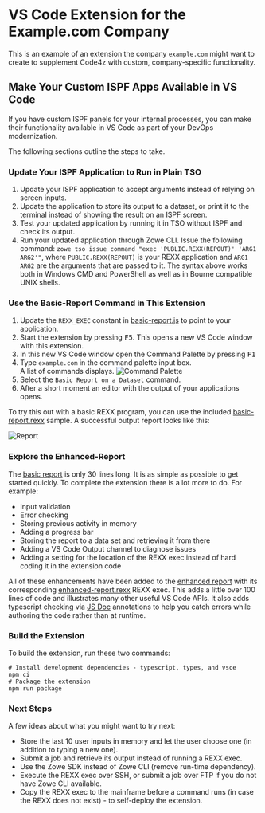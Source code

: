 # VS Code Extension for the Example.com Company

This is an example of an extension the company `example.com` might want to create to supplement Code4z with custom, company-specific functionality.

## Make Your Custom ISPF Apps Available in VS Code

If you have custom ISPF panels for your internal processes, you can make their functionality available in VS Code as part of your DevOps modernization.

The following sections outline the steps to take.

### Update Your ISPF Application to Run in Plain TSO

1. Update your ISPF application to accept arguments instead of relying on screen inputs.
1. Update the application to store its output to a dataset, or print it to the terminal instead of showing the result on an ISPF screen.
1. Test your updated application by running it in TSO without ISPF and check its output.
1. Run your updated application through Zowe CLI. Issue the following command: `zowe tso issue command "exec 'PUBLIC.REXX(REPOUT)' 'ARG1 ARG2'"`, where `PUBLIC.REXX(REPOUT)` is your REXX application and `ARG1` `ARG2` are the arguments that are passed to it. The syntax above works both in Windows CMD and PowerShell as well as in Bourne compatible UNIX shells.

### Use the Basic-Report Command in This Extension

1. Update the `REXX_EXEC` constant in [basic-report.js](commands/basic-report.js#L6) to point to your application.
1. Start the extension by pressing <kbd>F5</kbd>. This opens a new VS Code window with this extension.
1. In this new VS Code window open the Command Palette by pressing <kbd>F1</kbd>
1. Type `example.com` in the command palette input box.  
   A list of commands displays.
   ![Command Palette](docs/command-palette.png)
1. Select the `Basic Report on a Dataset` command.
1. After a short moment an editor with the output of your applications opens.

To try this out with a basic REXX program, you can use the included [basic-report.rexx](commands/basic-report.rexx) sample. A successful output report looks like this:

![Report](docs/report.png)

### Explore the Enhanced-Report

The [basic report](commands/basic-report.js) is only 30 lines long. It is as simple as possible to get started quickly. To complete the extension there is a lot more to do. For example:

- Input validation
- Error checking
- Storing previous activity in memory
- Adding a progress bar
- Storing the report to a data set and retrieving it from there
- Adding a VS Code Output channel to diagnose issues
- Adding a setting for the location of the REXX exec instead of hard coding it in the extension code

All of these enhancements have been added to the [enhanced report](commands/enhanced-report.js) with its corresponding [enhanced-report.rexx](commands/enhanced-report.rexx) REXX exec. This adds a little over 100 lines of code and illustrates many other useful VS Code APIs. It also adds typescript checking via [JS Doc](https://www.typescriptlang.org/docs/handbook/jsdoc-supported-types.html) annotations to help you catch errors while authoring the code rather than at runtime.

### Build the Extension

To build the extension, run these two commands:

```
# Install development dependencies - typescript, types, and vsce
npm ci
# Package the extension
npm run package
```

### Next Steps

A few ideas about what you might want to try next:

- Store the last 10 user inputs in memory and let the user choose one (in addition to typing a new one).
- Submit a job and retrieve its output instead of running a REXX exec.
- Use the Zowe SDK instead of Zowe CLI (remove run-time dependency).
- Execute the REXX exec over SSH, or submit a job over FTP if you do not have Zowe CLI available.
- Copy the REXX exec to the mainframe before a command runs (in case the REXX does not exist) - to self-deploy the extension.
